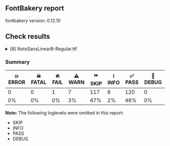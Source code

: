 ## FontBakery report

fontbakery version: 0.12.10





## Check results



<details><summary>[8] NotoSansLinearB-Regular.ttf</summary>
<div>
<details>
    <summary>🔥 <b>FAIL</b> Check for presence of an ARTICLE.en_us.html file <a href="https://fontbakery.readthedocs.io/en/stable/fontbakery/checks/googlefonts.description.html#"></a></summary>
    <div>







* 🔥 **FAIL** <p>This is a Noto font but it lacks an ARTICLE.en_us.html file.</p>
 [code: missing-article]



* 🔥 **FAIL** <p>This is a Noto font but it lacks a DESCRIPTION.en_us.html file.</p>
 [code: missing-description]



</div>
</details>

<details>
    <summary>⚠️ <b>WARN</b> Check if each glyph has the recommended amount of contours. <a href="https://fontbakery.readthedocs.io/en/stable/fontbakery/checks/universal.html#"></a></summary>
    <div>







* ⚠️ **WARN** <p>This check inspects the glyph outlines and detects the total number of contours in each of them. The expected values are infered from the typical ammounts of contours observed in a large collection of reference font families. The divergences listed below may simply indicate a significantly different design on some of your glyphs. On the other hand, some of these may flag actual bugs in the font such as glyphs mapped to an incorrect codepoint. Please consider reviewing the design and codepoint assignment of these to make sure they are correct.</p>
<p>The following glyphs do not have the recommended number of contours:</p>
<pre><code>- Glyph name: aogonek	Contours detected: 3	Expected: 2

- Glyph name: uogonek	Contours detected: 2	Expected: 1

- Glyph name: aogonek	Contours detected: 3	Expected: 2

- Glyph name: uogonek	Contours detected: 2	Expected: 1
</code></pre>
 [code: contour-count]



</div>
</details>

<details>
    <summary>⚠️ <b>WARN</b> Validate size, and resolution of article images, and ensure article page has minimum length and includes visual assets. <a href="https://fontbakery.readthedocs.io/en/stable/fontbakery/checks/googlefonts.article.html#"></a></summary>
    <div>







* ⚠️ **WARN** <p>Family metadata at fonts/NotoSansLinearB/googlefonts/ttf does not have an article.</p>
 [code: lacks-article]



</div>
</details>

<details>
    <summary>⚠️ <b>WARN</b> Check for codepoints not covered by METADATA subsets. <a href="https://fontbakery.readthedocs.io/en/stable/fontbakery/checks/googlefonts.subsets.html#"></a></summary>
    <div>







* ⚠️ **WARN** <p>The following codepoints supported by the font are not covered by
any subsets defined in the font's metadata file, and will never
be served. You can solve this by either manually adding additional
subset declarations to METADATA.pb, or by editing the glyphset
definitions.</p>
<ul>
<li>U+02D8 BREVE: try adding one of: canadian-aboriginal, yi</li>
<li>U+02D9 DOT ABOVE: try adding one of: canadian-aboriginal, yi</li>
<li>U+02DB OGONEK: try adding one of: canadian-aboriginal, yi</li>
<li>U+0302 COMBINING CIRCUMFLEX ACCENT: try adding one of: tifinagh, coptic, cherokee, math</li>
<li>U+0306 COMBINING BREVE: try adding one of: tifinagh, old-permic</li>
<li>U+0307 COMBINING DOT ABOVE: try adding one of: tifinagh, todhri, coptic, syriac, malayalam, duployan, math, hebrew, canadian-aboriginal, tai-le, old-permic</li>
<li>U+030A COMBINING RING ABOVE: try adding one of: duployan, syriac</li>
<li>U+030B COMBINING DOUBLE ACUTE ACCENT: try adding one of: osage, cherokee</li>
<li>U+030C COMBINING CARON: try adding one of: cherokee, tai-le</li>
<li>U+0326 COMBINING COMMA BELOW: try adding math</li>
<li>U+0327 COMBINING CEDILLA: try adding math</li>
<li>U+0328 COMBINING OGONEK: not included in any glyphset definition</li>
</ul>
<p>Or you can add the above codepoints to one of the subsets supported by the font: <code>latin</code>, <code>latin-ext</code>, <code>linear-b</code></p>
 [code: unreachable-subsetting]



</div>
</details>

<details>
    <summary>⚠️ <b>WARN</b> Ensure dotted circle glyph is present and can attach marks. <a href="https://fontbakery.readthedocs.io/en/stable/fontbakery/checks/shaping.html#"></a></summary>
    <div>







* ⚠️ **WARN** <p>No dotted circle glyph present</p>
 [code: missing-dotted-circle]



</div>
</details>

<details>
    <summary>⚠️ <b>WARN</b> Ensure soft_dotted characters lose their dot when combined with marks that replace the dot. <a href="https://fontbakery.readthedocs.io/en/stable/fontbakery/checks/shaping.html#"></a></summary>
    <div>







* ⚠️ **WARN** <p>The dot of soft dotted characters used in orthographies <em>must</em> disappear in the following strings: į̀ į́ į̂ į̃ į̄ į̌</p>
<p>The dot of soft dotted characters <em>should</em> disappear in other cases, for example: į̆ į̇ į̈ į̊ į̋ į̦̀ į̦́ į̦̂ į̦̃ į̦̄ į̦̆ į̦̇ į̦̈ į̦̊ į̦̋ į̦̌ į̧̀ į̧́ į̧̂ į̧̃</p>
<p>Your font fully covers the following languages that require the soft-dotted feature: Lithuanian (Latn, 2,357,094 speakers), Dutch (Latn, 31,709,104 speakers).</p>
<p>Your font does <em>not</em> cover the following languages that require the soft-dotted feature: Lugbara (Latn, 2,200,000 speakers), Teke-Ebo (Latn, 260,000 speakers), Kaska (Latn, 125 speakers), Ukrainian (Cyrl, 29,273,587 speakers), Basaa (Latn, 332,940 speakers), Nzakara (Latn, 50,000 speakers), Bafut (Latn, 158,146 speakers), Han (Latn, 6 speakers), Nateni (Latn, 100,000 speakers), Belarusian (Cyrl, 10,064,517 speakers), Navajo (Latn, 166,319 speakers), Mundani (Latn, 34,000 speakers), Aghem (Latn, 38,843 speakers), Vute (Latn, 21,000 speakers), Cicipu (Latn, 44,000 speakers), Avokaya (Latn, 100,000 speakers), Mfumte (Latn, 79,000 speakers), Koonzime (Latn, 40,000 speakers), Mango (Latn, 77,000 speakers), Zapotec (Latn, 490,000 speakers), Bete-Bendi (Latn, 100,000 speakers), South Central Banda (Latn, 244,000 speakers), Ijo, Southeast (Latn, 2,471,000 speakers), Ejagham (Latn, 120,000 speakers), Dan (Latn, 1,099,244 speakers), Yala (Latn, 200,000 speakers), Fur (Latn, 1,230,163 speakers), Ekpeye (Latn, 226,000 speakers), Heiltsuk (Latn, 300 speakers), Ngbaka (Latn, 1,020,000 speakers), Igbo (Latn, 27,823,640 speakers), Dii (Latn, 71,000 speakers), Ma’di (Latn, 584,000 speakers), Sar (Latn, 500,000 speakers), Kom (Latn, 360,685 speakers), Gulay (Latn, 250,478 speakers), Ebira (Latn, 2,200,000 speakers), Kpelle, Guinea (Latn, 622,000 speakers), Makaa (Latn, 221,000 speakers), Southern Kisi (Latn, 360,000 speakers).</p>
 [code: soft-dotted]



</div>
</details>

<details>
    <summary>⚠️ <b>WARN</b> Do outlines contain any jaggy segments? <a href="https://fontbakery.readthedocs.io/en/stable/fontbakery/checks/outline.html#"></a></summary>
    <div>







* ⚠️ **WARN** <p>The following glyphs have jaggy segments:</p>
<pre><code>* uni10091 (U+10091): B&lt;&lt;179.0,291.0&gt;-&lt;192.0,279.0&gt;-&lt;196.0,258.0&gt;&gt;/L&lt;&lt;196.0,258.0&gt;--&lt;196.0,402.0&gt;&gt; = 10.784297867562596

* uni10091 (U+10091): L&lt;&lt;196.0,0.0&gt;--&lt;196.0,219.0&gt;&gt;/B&lt;&lt;196.0,219.0&gt;-&lt;190.0,193.0&gt;-&lt;164.5,168.0&gt;&gt; = 12.994616791916512

* uni10097 (U+10097): B&lt;&lt;245.0,660.0&gt;-&lt;289.0,604.0&gt;-&lt;301.0,520.0&gt;&gt;/L&lt;&lt;301.0,520.0&gt;--&lt;301.0,660.0&gt;&gt; = 8.13010235415596

* uni10097 (U+10097): L&lt;&lt;371.0,660.0&gt;--&lt;371.0,521.0&gt;&gt;/B&lt;&lt;371.0,521.0&gt;-&lt;382.0,604.0&gt;-&lt;425.0,660.0&gt;&gt; = 7.549421768263246

* uni1009E (U+1009E): B&lt;&lt;213.0,623.5&gt;-&lt;185.0,669.0&gt;-&lt;180.0,731.0&gt;&gt;/L&lt;&lt;180.0,731.0&gt;--&lt;180.0,166.0&gt;&gt; = 4.610649318660583

* uni1009E (U+1009E): L&lt;&lt;570.0,166.0&gt;--&lt;570.0,731.0&gt;&gt;/B&lt;&lt;570.0,731.0&gt;-&lt;565.0,669.0&gt;-&lt;536.5,623.5&gt;&gt; = 4.610649318660583

* uni100C1 (U+100C1): B&lt;&lt;394.5,385.5&gt;-&lt;425.0,427.0&gt;-&lt;452.0,433.0&gt;&gt;/B&lt;&lt;452.0,433.0&gt;-&lt;415.0,433.0&gt;-&lt;380.5,435.5&gt;&gt; = 12.528807709151492

* uni100C1 (U+100C1): B&lt;&lt;539.5,435.5&gt;-&lt;505.0,433.0&gt;-&lt;469.0,433.0&gt;&gt;/B&lt;&lt;469.0,433.0&gt;-&lt;496.0,427.0&gt;-&lt;526.0,386.0&gt;&gt; = 12.528807709151492

* uni100D2 (U+100D2): B&lt;&lt;217.0,579.5&gt;-&lt;188.0,619.0&gt;-&lt;180.0,677.0&gt;&gt;/L&lt;&lt;180.0,677.0&gt;--&lt;180.0,63.0&gt;&gt; = 7.853313301978193

* uni100D2 (U+100D2): L&lt;&lt;570.0,63.0&gt;--&lt;570.0,674.0&gt;&gt;/B&lt;&lt;570.0,674.0&gt;-&lt;562.0,617.0&gt;-&lt;533.0,578.0&gt;&gt; = 7.989326766396871
</code></pre>
 [code: found-jaggy-segments]



</div>
</details>

<details>
    <summary>⚠️ <b>WARN</b> Ensure fonts have ScriptLangTags declared on the 'meta' table. <a href="https://fontbakery.readthedocs.io/en/stable/fontbakery/checks/googlefonts.meta.html#"></a></summary>
    <div>







* ⚠️ **WARN** <p>This font file does not have a 'meta' table.</p>
 [code: lacks-meta-table]



</div>
</details>
</div>
</details>




### Summary

| 💥 ERROR | ☠ FATAL | 🔥 FAIL | ⚠️ WARN | ⏩ SKIP | ℹ️ INFO | ✅ PASS | 🔎 DEBUG | 
| ---|---|---|---|---|---|---|---|
| 0 | 0 | 1 | 7 | 117 | 6 | 120 | 0 | 
| 0% | 0% | 0% | 3% | 47% | 2% | 48% | 0% | 



**Note:** The following loglevels were omitted in this report:


* SKIP
* INFO
* PASS
* DEBUG
